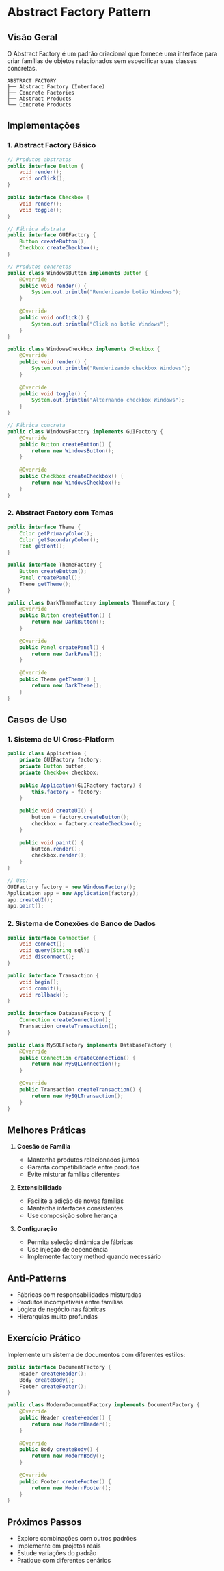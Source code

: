 # Abstract Factory Pattern

## Visão Geral

O Abstract Factory é um padrão criacional que fornece uma interface para criar famílias de objetos relacionados sem especificar suas classes concretas.

```ascii
ABSTRACT FACTORY
├── Abstract Factory (Interface)
├── Concrete Factories
├── Abstract Products
└── Concrete Products
```

## Implementações

### 1. Abstract Factory Básico

```java
// Produtos abstratos
public interface Button {
    void render();
    void onClick();
}

public interface Checkbox {
    void render();
    void toggle();
}

// Fábrica abstrata
public interface GUIFactory {
    Button createButton();
    Checkbox createCheckbox();
}

// Produtos concretos
public class WindowsButton implements Button {
    @Override
    public void render() {
        System.out.println("Renderizando botão Windows");
    }
    
    @Override
    public void onClick() {
        System.out.println("Click no botão Windows");
    }
}

public class WindowsCheckbox implements Checkbox {
    @Override
    public void render() {
        System.out.println("Renderizando checkbox Windows");
    }
    
    @Override
    public void toggle() {
        System.out.println("Alternando checkbox Windows");
    }
}

// Fábrica concreta
public class WindowsFactory implements GUIFactory {
    @Override
    public Button createButton() {
        return new WindowsButton();
    }
    
    @Override
    public Checkbox createCheckbox() {
        return new WindowsCheckbox();
    }
}
```

### 2. Abstract Factory com Temas

```java
public interface Theme {
    Color getPrimaryColor();
    Color getSecondaryColor();
    Font getFont();
}

public interface ThemeFactory {
    Button createButton();
    Panel createPanel();
    Theme getTheme();
}

public class DarkThemeFactory implements ThemeFactory {
    @Override
    public Button createButton() {
        return new DarkButton();
    }
    
    @Override
    public Panel createPanel() {
        return new DarkPanel();
    }
    
    @Override
    public Theme getTheme() {
        return new DarkTheme();
    }
}
```

## Casos de Uso

### 1. Sistema de UI Cross-Platform

```java
public class Application {
    private GUIFactory factory;
    private Button button;
    private Checkbox checkbox;
    
    public Application(GUIFactory factory) {
        this.factory = factory;
    }
    
    public void createUI() {
        button = factory.createButton();
        checkbox = factory.createCheckbox();
    }
    
    public void paint() {
        button.render();
        checkbox.render();
    }
}

// Uso:
GUIFactory factory = new WindowsFactory();
Application app = new Application(factory);
app.createUI();
app.paint();
```

### 2. Sistema de Conexões de Banco de Dados

```java
public interface Connection {
    void connect();
    void query(String sql);
    void disconnect();
}

public interface Transaction {
    void begin();
    void commit();
    void rollback();
}

public interface DatabaseFactory {
    Connection createConnection();
    Transaction createTransaction();
}

public class MySQLFactory implements DatabaseFactory {
    @Override
    public Connection createConnection() {
        return new MySQLConnection();
    }
    
    @Override
    public Transaction createTransaction() {
        return new MySQLTransaction();
    }
}
```

## Melhores Práticas

1. **Coesão de Família**
   - Mantenha produtos relacionados juntos
   - Garanta compatibilidade entre produtos
   - Evite misturar famílias diferentes

2. **Extensibilidade**
   - Facilite a adição de novas famílias
   - Mantenha interfaces consistentes
   - Use composição sobre herança

3. **Configuração**
   - Permita seleção dinâmica de fábricas
   - Use injeção de dependência
   - Implemente factory method quando necessário

## Anti-Patterns

- Fábricas com responsabilidades misturadas
- Produtos incompatíveis entre famílias
- Lógica de negócio nas fábricas
- Hierarquias muito profundas

## Exercício Prático

Implemente um sistema de documentos com diferentes estilos:

```java
public interface DocumentFactory {
    Header createHeader();
    Body createBody();
    Footer createFooter();
}

public class ModernDocumentFactory implements DocumentFactory {
    @Override
    public Header createHeader() {
        return new ModernHeader();
    }
    
    @Override
    public Body createBody() {
        return new ModernBody();
    }
    
    @Override
    public Footer createFooter() {
        return new ModernFooter();
    }
}
```

## Próximos Passos

- Explore combinações com outros padrões
- Implemente em projetos reais
- Estude variações do padrão
- Pratique com diferentes cenários